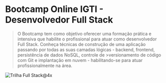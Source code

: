 # Bootcamp Online IGTI - Desenvolvedor Full Stack
> O Bootcamp tem como objetivo oferecer uma formação prática e intensiva que habilite o profissional para atuar como desenvolvedor Full Stack.
>Conheça técnicas de construção de uma aplicação passando por todas as suas camadas lógicas - backend, frontend, persistência de dados NoSQL, controle de >versionamento de código com Git e implantação em nuvem - habilitando-se para atuar profissionalmente na área.


![Trilha Full Stack@4x](https://user-images.githubusercontent.com/20999955/88002996-5a5b0680-caf3-11ea-978e-ae9134497c6b.png)

